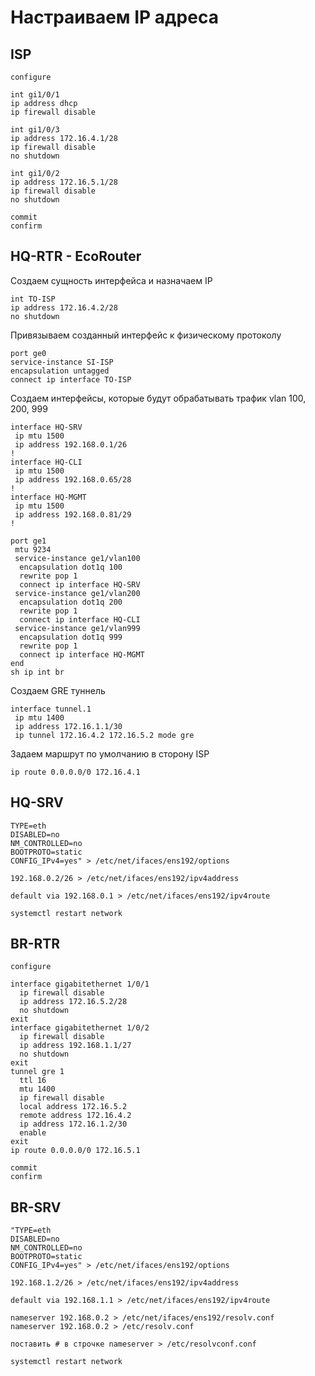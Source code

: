 # Настраиваем IP адреса

## ISP

```
configure

int gi1/0/1
ip address dhcp
ip firewall disable

int gi1/0/3
ip address 172.16.4.1/28
ip firewall disable
no shutdown

int gi1/0/2
ip address 172.16.5.1/28
ip firewall disable
no shutdown

commit
confirm
```

## HQ-RTR - EcoRouter

Создаем сущность интерфейса и назначаем IP

```
int TO-ISP
ip address 172.16.4.2/28
no shutdown
```

Привязываем созданный интерфейс к физическому протоколу

```
port ge0
service-instance SI-ISP
encapsulation untagged
connect ip interface TO-ISP
```

Создаем интерфейсы, которые будут обрабатывать трафик vlan 100, 200, 999

```
interface HQ-SRV
 ip mtu 1500
 ip address 192.168.0.1/26
!
interface HQ-CLI
 ip mtu 1500
 ip address 192.168.0.65/28
!
interface HQ-MGMT
 ip mtu 1500
 ip address 192.168.0.81/29
!
```

```
port ge1
 mtu 9234
 service-instance ge1/vlan100
  encapsulation dot1q 100
  rewrite pop 1
  connect ip interface HQ-SRV
 service-instance ge1/vlan200
  encapsulation dot1q 200
  rewrite pop 1
  connect ip interface HQ-CLI
 service-instance ge1/vlan999
  encapsulation dot1q 999
  rewrite pop 1
  connect ip interface HQ-MGMT
end
sh ip int br
```

Создаем GRE туннель

```
interface tunnel.1
 ip mtu 1400
 ip address 172.16.1.1/30
 ip tunnel 172.16.4.2 172.16.5.2 mode gre
```

Задаем маршрут по умолчанию в сторону ISP

```
ip route 0.0.0.0/0 172.16.4.1
```

## HQ-SRV

```
TYPE=eth
DISABLED=no
NM_CONTROLLED=no
BOOTPROTO=static
CONFIG_IPv4=yes" > /etc/net/ifaces/ens192/options
```

```
192.168.0.2/26 > /etc/net/ifaces/ens192/ipv4address
```

```
default via 192.168.0.1 > /etc/net/ifaces/ens192/ipv4route
```

```
systemctl restart network
```

## BR-RTR

```
configure

interface gigabitethernet 1/0/1
  ip firewall disable
  ip address 172.16.5.2/28
  no shutdown
exit
interface gigabitethernet 1/0/2
  ip firewall disable
  ip address 192.168.1.1/27
  no shutdown
exit
tunnel gre 1
  ttl 16
  mtu 1400
  ip firewall disable
  local address 172.16.5.2
  remote address 172.16.4.2
  ip address 172.16.1.2/30
  enable
exit
ip route 0.0.0.0/0 172.16.5.1

commit
confirm
```

## BR-SRV

```
"TYPE=eth
DISABLED=no
NM_CONTROLLED=no
BOOTPROTO=static
CONFIG_IPv4=yes" > /etc/net/ifaces/ens192/options
```

```
192.168.1.2/26 > /etc/net/ifaces/ens192/ipv4address
```

```
default via 192.168.1.1 > /etc/net/ifaces/ens192/ipv4route
```

```
nameserver 192.168.0.2 > /etc/net/ifaces/ens192/resolv.conf
nameserver 192.168.0.2 > /etc/resolv.conf
```

```
поставить # в строчке nameserver > /etc/resolvconf.conf
```

```
systemctl restart network
```
